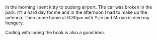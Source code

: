 In the morning I sent kitty to pudong airport. The car was broken in the park. It't a hard day for me and in the afternoon I had to make up the antenna. Then come home at 6:30pm with Yijie and Mixian is died my hungury.  
  
Coding with looing the book is also a good idea.
